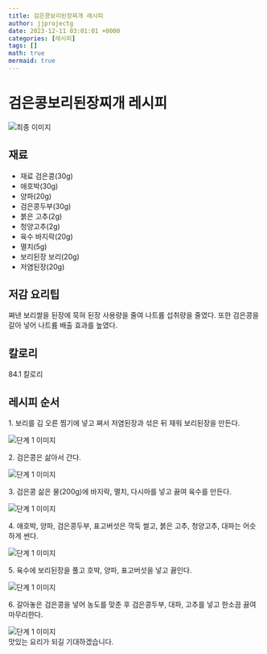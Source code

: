 ```yaml
---
title: 검은콩보리된장찌개 레시피
author: jjprojectg
date: 2023-12-11 03:01:01 +0000
categories: [레시피]
tags: []
math: true
mermaid: true
---
```

<meta name="og:type" content="website"/>
<meta charset="UTF-8"/>
<div class="header">
  <h1>검은콩보리된장찌개 레시피</h1>
</div>

<div class="container my-4">
  <div class="row">
    <div class="col-12 col-md-6">
      <div class="recipe-image">
        <img src="http://www.foodsafetykorea.go.kr/uploadimg/cook/10_00285_2.png" class="step-image" alt="최종 이미지"/>
      </div>
    </div>
    <div class="col-12 col-md-6">
      <div class="ingredients">
        <h2>재료</h2>
        <ul class="card">
          <li> 재료 검은콩(30g) </li>
          <li>  애호박(30g) </li>
          <li>  양파(20g) </li>
          <li>  검은콩두부(30g) </li>
          <li> 붉은 고추(2g) </li>
          <li>  청양고추(2g) </li>
          <li> 육수 바지락(20g) </li>
          <li>  멸치(5g) </li>
          <li> 보리된장 보리(20g) </li>
          <li>  저염된장(20g) </li>
</ul>
      </div>
    </div>
    <div class="col-12 col-md-6">
      <div class="ingredients">
        <h2>저감 요리팁</h2>
        <div class="card"> 
          <p>
            쪄낸 보리쌀을 된장에 묵혀 된장 사용량을 줄여 나트륨 섭취량을 줄였다.
또한 검은콩을 갈아 넣어 나트륨 배출 효과를 높였다.
          </p>
        </div>
      </div>
      <div class="ingredients">
        <h2>칼로리</h2>
        <div class="card"> 
          <p>
            84.1 칼로리
          </p>
        </div>
      </div>
    </div>
  </div>

  <h2 class="my-4">레시피 순서</h2>
  <div class="card recipe-card">
    <div class="card-body recipe-step">
      <p class="card-text step-description">1. 보리를 김 오른 찜기에 넣고 쪄서
저염된장과 섞은 뒤 재워
보리된장을 만든다.</p>
      <img src="http://www.foodsafetykorea.go.kr/uploadimg/cook/20_00285_1.png" alt="단계 1 이미지" class="step-image"/>
    </div>
  </div>
  <div class="card recipe-card">
    <div class="card-body recipe-step">
      <p class="card-text step-description">2. 검은콩은 삶아서 간다.</p>
      <img src="http://www.foodsafetykorea.go.kr/uploadimg/cook/20_00285_2.png" alt="단계 1 이미지" class="step-image"/>
    </div>
  </div>
  <div class="card recipe-card">
    <div class="card-body recipe-step">
      <p class="card-text step-description">3. 검은콩 삶은 물(200g)에 바지락,
멸치, 다시마를 넣고 끓여 육수를
만든다.</p>
      <img src="http://www.foodsafetykorea.go.kr/uploadimg/cook/20_00285_3.png" alt="단계 1 이미지" class="step-image"/>
    </div>
  </div>
  <div class="card recipe-card">
    <div class="card-body recipe-step">
      <p class="card-text step-description">4. 애호박, 양파, 검은콩두부,
표고버섯은 깍둑 썰고, 붉은 고추,
청양고추, 대파는 어슷하게 썬다.</p>
      <img src="http://www.foodsafetykorea.go.kr/uploadimg/cook/20_00285_4.png" alt="단계 1 이미지" class="step-image"/>
    </div>
  </div>
  <div class="card recipe-card">
    <div class="card-body recipe-step">
      <p class="card-text step-description">5. 육수에 보리된장을 풀고 호박, 양파,
표고버섯을 넣고 끓인다.</p>
      <img src="http://www.foodsafetykorea.go.kr/uploadimg/cook/20_00285_5.png" alt="단계 1 이미지" class="step-image"/>
    </div>
  </div>
  <div class="card recipe-card">
    <div class="card-body recipe-step">
      <p class="card-text step-description">6. 갈아놓은 검은콩을 넣어 농도를
맞춘 후 검은콩두부, 대파, 고추를
넣고 한소끔 끓여 마무리한다.</p>
      <img src="http://www.foodsafetykorea.go.kr/uploadimg/cook/20_00285_6.png" alt="단계 1 이미지" class="step-image"/>
    </div>
  </div>

</div>
맛있는 요리가 되길 기대하겠습니다.
